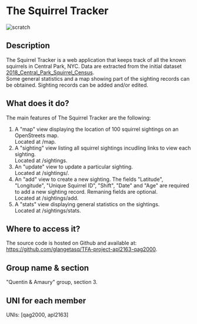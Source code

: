 # The Squirrel Tracker
![scratch](https://www.nicepng.com/png/detail/12-129187_ice-age-squirrel-png-image-age-de-glace.png)

## Description
The Squirrel Tracker is a web application that keeps track of all the known squirrels in Central Park, NYC. Data are extracted from the initial dataset [2018_Central_Park_Squirrel_Census](https://data.cityofnewyork.us/Environment/2018-Central-Park-Squirrel-Census-Squirrel-Data/vfnx-vebw).<br /> 
Some general statistics and a map showing part of the sighting records can be obtained. Sighting records can be added and/or edited.  

## What does it do?
The main features of The Squirrel Tracker are the following:
1) A "map" view displaying the location of 100 squirrel sightings on an OpenStreets map.<br /> 
  Located at /map.
2) A "sighting" view listing all squirrel sightings incudling links to view each sighting.<br /> 
  Located at /sightings.
3) An "update" view to update a particular sighting.<br /> 
  Located at /sightings/<unique-squirrel-id>.
4) An "add" view to create a new sighting. The fields "Latitude", "Longitude", "Unique Squirrel ID", "Shift", "Date" and "Age" are required to add a new      sighting record. Remaning fields are optional.<br />
   Located at /sightings/add.
5) A "stats" view displaying general statistics on the sightings.<br /> 
  Located at /sightings/stats.

## Where to access it?
The source code is hosted on Github and available at: https://github.com/glangetasq/TFA-project-apl2163-qag2000.

## Group name & section
"Quentin & Amaury" group, section 3.

## UNI for each member
UNIs: [qag2000, apl2163]
